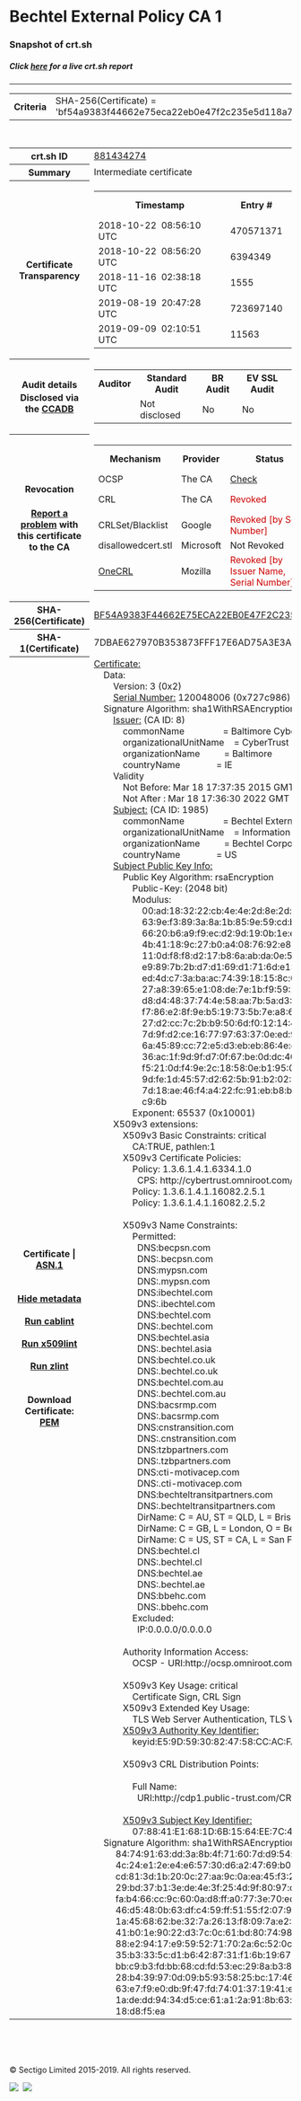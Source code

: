 # Bechtel External Policy CA 1
### Snapshot of crt.sh
##### Click [here](https://crt.sh/?q=BF54A9383F44662E75ECA22EB0E47F2C235E5D118A7E896EC8B645916CBA68E9) for a live crt.sh report

---
<!DOCTYPE HTML PUBLIC "-//W3C//DTD HTML 4.0 Transitional//EN">
<HTML>

<BODY>

<TABLE>
  <TR>
    <TH class="outer">Criteria</TH>
    <TD class="outer">SHA-256(Certificate) = 'bf54a9383f44662e75eca22eb0e47f2c235e5d118a7e896ec8b645916cba68e9'</TD>
  </TR>
</TABLE>
<BR>
<TABLE>
  <TR>
    <TH class="outer">crt.sh ID</TH>
    <TD class="outer"><A href="?id=881434274">881434274</A></TD>
  </TR>
  <TR>
    <TH class="outer">Summary</TH>
    <TD class="outer">Intermediate certificate</TD>
  </TR>
  <TR>
    <TH class="outer">Certificate<BR>Transparency</TH>
    <TD class="outer">
<TABLE class="options" style="margin-left:0px">
  <TR>
    <TH>Timestamp</TH>
    <TH>Entry #</TH>
    <TH>Log Operator</TH>
    <TH>Log URL</TH>
  </TR>
  <TR>
    <TD>2018-10-22&nbsp; <FONT class="small">08:56:10 UTC</FONT></TD>
    <TD>470571371</TD>
    <TD>Google</TD>
    <TD>https://ct.googleapis.com/rocketeer</TD>
  </TR>
  <TR>
    <TD>2018-10-22&nbsp; <FONT class="small">08:56:20 UTC</FONT></TD>
    <TD>6394349</TD>
    <TD>Sectigo</TD>
    <TD>https://dodo.ct.comodo.com</TD>
  </TR>
  <TR>
    <TD>2018-11-16&nbsp; <FONT class="small">02:38:18 UTC</FONT></TD>
    <TD>1555</TD>
    <TD>Google</TD>
    <TD>https://ct.googleapis.com/logs/argon2022</TD>
  </TR>
  <TR>
    <TD>2019-08-19&nbsp; <FONT class="small">20:47:28 UTC</FONT></TD>
    <TD>723697140</TD>
    <TD>Google</TD>
    <TD>https://ct.googleapis.com/pilot</TD>
  </TR>
  <TR>
    <TD>2019-09-09&nbsp; <FONT class="small">02:10:51 UTC</FONT></TD>
    <TD>11563</TD>
    <TD>Google</TD>
    <TD>https://ct.googleapis.com/logs/xenon2022</TD>
  </TR>
</TABLE>
    </TD>
  </TR>
  <TR>
    <TH class="outer">Audit details<BR>
      <DIV class="small" style="padding-top:3px">Disclosed via the
        <A href="//ccadb-public.secure.force.com/mozilla/PublicAllIntermediateCerts" target="_blank">CCADB</A></DIV>
    </TH>
    <TD class="outer">
<TABLE class="options" style="margin-left:0px">
  <TR>
    <TH>Auditor</TH>
    <TH>Standard Audit</TH>
    <TH>BR Audit</TH>
    <TH>EV SSL Audit</TH>
    <TH>Documents</TH>
    <TH>CCADB</TH>
    <TH>Root Owner / Certificate</TH>
  </TR>
  <TR>
    <TD style="vertical-align:middle"></TD>
    <TD>Not disclosed    <TD>No    <TD>No    <TD>
      <A href="https://content.digicert.com/wp-content/uploads/2019/04/DigiCert_CP_v418.pdf" target="blank">CP</A>
      <A href="https://content.digicert.com/wp-content/uploads/2019/04/DigiCert_CPS_v418.pdf" target="blank">CPS</A>
    </TD>
    <TD><A href="//ccadb.force.com/0011J00001JnbX6QAJ" target="_blank">0011J00001JnbX6QAJ</A></TD>
    <TD><A href="/?id=76">DigiCert</A></TD>
  </TR>
</TABLE>
    </TD>
  </TR>
  <TR>
    <TH class="outer">Revocation<BR><BR>
      <DIV class="small" style="padding-top:3px"><A href="?id=881434274&opt=problemreporting">Report a problem</A> with<BR>this certificate to the CA</DIV></TH>
    <TD class="outer">
      <TABLE class="options" style="margin-left:0px">
        <TR>
          <TH>Mechanism</TH>
          <TH>Provider</TH>
          <TH>Status</TH>
          <TH>Revocation Date</TH>
          <TH>Last Observed in CRL</TH>
          <TH>Last Checked <SPAN style="color:#CC0000;vertical-align:middle;font-size:70%;font-weight:normal">(Error)</SPAN></TH>
        </TR>
        <TR>
          <TD>OCSP</TD>
          <TD>The CA</TD>
          <TD><A href="?id=881434274&opt=ocsp">Check</A></TD>
          <TD><SPAN style="color:#888888">?</SPAN></TD>
          <TD><SPAN style="color:#888888">n/a</SPAN></TD>
          <TD><SPAN style="color:#888888">?</SPAN></TD>
        </TR>
        <TR>
          <TD>CRL</TD>
          <TD>The CA</TD>
          <TD><SPAN style="color:#CC0000">Revoked</SPAN></TD><TD>2018-10-25&nbsp; <FONT class="small">22:54:08 UTC</FONT></TD><TD>2019-11-27&nbsp; <FONT class="small">00:33:19 UTC</FONT></TD><TD>2019-12-04&nbsp; <FONT class="small">20:05:09 UTC</FONT></TD>
        </TR>
        <TR>
          <TD>CRLSet/Blacklist</TD>
          <TD>Google</TD>
          <TD><SPAN style="color:#CC0000">Revoked [by Serial Number]</SPAN></TD>
          <TD><SPAN style="color:#888888">n/a</SPAN></TD>
          <TD><SPAN style="color:#888888">n/a</SPAN></TD>
          <TD><SPAN style="color:#888888">n/a</SPAN></TD>
        </TR>
        <TR>
          <TD>disallowedcert.stl</TD>
          <TD>Microsoft</TD>
          <TD>Not Revoked</TD>
          <TD><SPAN style="color:#888888">n/a</SPAN></TD>
          <TD><SPAN style="color:#888888">n/a</SPAN></TD>
          <TD><SPAN style="color:#888888">n/a</SPAN></TD>
        </TR>
        <TR>
          <TD><A href="/mozilla-onecrl" target="_blank">OneCRL</A></TD>
          <TD>Mozilla</TD>
          <TD><SPAN style="color:#CC0000">Revoked [by Issuer Name, Serial Number]</SPAN></TD><TD>2018-11-02&nbsp; <FONT class="small">11:49:33 UTC</FONT></TD>
          <TD><SPAN style="color:#888888">n/a</SPAN></TD>
          <TD><SPAN style="color:#888888">n/a</SPAN></TD>
        </TR>
      </TABLE>
    </TD>
  </TR>
  <TR>
    <TH class="outer">SHA-256(Certificate)</TH>
    <TD class="outer"><A href="//censys.io/certificates/bf54a9383f44662e75eca22eb0e47f2c235e5d118a7e896ec8b645916cba68e9">BF54A9383F44662E75ECA22EB0E47F2C235E5D118A7E896EC8B645916CBA68E9</A></TD>
  </TR>
  <TR>
    <TH class="outer">SHA-1(Certificate)</TH>
    <TD class="outer">7DBAE627970B353873FFF17E6AD75A3E3A9F1262</TD>
  </TR>
  <TR>
    <TH class="outer">Certificate | <A href="?asn1=881434274">ASN.1</A>
      <SPAN class="small"><BR>
      <BR><BR><A href="?id=881434274&opt=nometadata">Hide metadata</A>
      <BR><BR><A href="?id=881434274&opt=cablint">Run cablint</A>
      <BR><BR><A href="?id=881434274&opt=x509lint">Run x509lint</A>
      <BR><BR><A href="?id=881434274&opt=zlint">Run zlint</A>
      <BR><BR><BR>Download Certificate: <A href="?d=881434274">PEM</A>
      </SPAN>
    </TH>
    <TD class="text"><A href="?d=881434274">Certificate:</A><BR>&nbsp;&nbsp;&nbsp;&nbsp;Data:<BR>&nbsp;&nbsp;&nbsp;&nbsp;&nbsp;&nbsp;&nbsp;&nbsp;Version:&nbsp;3&nbsp;(0x2)<BR>&nbsp;&nbsp;&nbsp;&nbsp;&nbsp;&nbsp;&nbsp;&nbsp;<A href="?serial=0727c986">Serial&nbsp;Number:</A>&nbsp;120048006&nbsp;(0x727c986)<BR>&nbsp;&nbsp;&nbsp;&nbsp;Signature&nbsp;Algorithm:&nbsp;sha1WithRSAEncryption<BR>&nbsp;&nbsp;&nbsp;&nbsp;&nbsp;&nbsp;&nbsp;&nbsp;<A href="?caid=8">Issuer:</A> <SPAN class="small">(CA ID: 8)</SPAN><BR>&nbsp;&nbsp;&nbsp;&nbsp;&nbsp;&nbsp;&nbsp;&nbsp;&nbsp;&nbsp;&nbsp;&nbsp;commonName&nbsp;&nbsp;&nbsp;&nbsp;&nbsp;&nbsp;&nbsp;&nbsp;&nbsp;&nbsp;&nbsp;&nbsp;&nbsp;&nbsp;&nbsp;&nbsp;=&nbsp;Baltimore&nbsp;CyberTrust&nbsp;Root<BR>&nbsp;&nbsp;&nbsp;&nbsp;&nbsp;&nbsp;&nbsp;&nbsp;&nbsp;&nbsp;&nbsp;&nbsp;organizationalUnitName&nbsp;&nbsp;&nbsp;&nbsp;=&nbsp;CyberTrust<BR>&nbsp;&nbsp;&nbsp;&nbsp;&nbsp;&nbsp;&nbsp;&nbsp;&nbsp;&nbsp;&nbsp;&nbsp;organizationName&nbsp;&nbsp;&nbsp;&nbsp;&nbsp;&nbsp;&nbsp;&nbsp;&nbsp;&nbsp;=&nbsp;Baltimore<BR>&nbsp;&nbsp;&nbsp;&nbsp;&nbsp;&nbsp;&nbsp;&nbsp;&nbsp;&nbsp;&nbsp;&nbsp;countryName&nbsp;&nbsp;&nbsp;&nbsp;&nbsp;&nbsp;&nbsp;&nbsp;&nbsp;&nbsp;&nbsp;&nbsp;&nbsp;&nbsp;&nbsp;=&nbsp;IE<BR>&nbsp;&nbsp;&nbsp;&nbsp;&nbsp;&nbsp;&nbsp;&nbsp;Validity<BR>&nbsp;&nbsp;&nbsp;&nbsp;&nbsp;&nbsp;&nbsp;&nbsp;&nbsp;&nbsp;&nbsp;&nbsp;Not&nbsp;Before:&nbsp;Mar&nbsp;18&nbsp;17:37:35&nbsp;2015&nbsp;GMT<BR>&nbsp;&nbsp;&nbsp;&nbsp;&nbsp;&nbsp;&nbsp;&nbsp;&nbsp;&nbsp;&nbsp;&nbsp;Not&nbsp;After&nbsp;:&nbsp;Mar&nbsp;18&nbsp;17:36:30&nbsp;2022&nbsp;GMT<BR>&nbsp;&nbsp;&nbsp;&nbsp;&nbsp;&nbsp;&nbsp;&nbsp;<A href="?caid=1985">Subject:</A> <SPAN class="small">(CA ID: 1985)</SPAN><BR>&nbsp;&nbsp;&nbsp;&nbsp;&nbsp;&nbsp;&nbsp;&nbsp;&nbsp;&nbsp;&nbsp;&nbsp;commonName&nbsp;&nbsp;&nbsp;&nbsp;&nbsp;&nbsp;&nbsp;&nbsp;&nbsp;&nbsp;&nbsp;&nbsp;&nbsp;&nbsp;&nbsp;&nbsp;=&nbsp;Bechtel&nbsp;External&nbsp;Policy&nbsp;CA&nbsp;1<BR>&nbsp;&nbsp;&nbsp;&nbsp;&nbsp;&nbsp;&nbsp;&nbsp;&nbsp;&nbsp;&nbsp;&nbsp;organizationalUnitName&nbsp;&nbsp;&nbsp;&nbsp;=&nbsp;Information&nbsp;Security<BR>&nbsp;&nbsp;&nbsp;&nbsp;&nbsp;&nbsp;&nbsp;&nbsp;&nbsp;&nbsp;&nbsp;&nbsp;organizationName&nbsp;&nbsp;&nbsp;&nbsp;&nbsp;&nbsp;&nbsp;&nbsp;&nbsp;&nbsp;=&nbsp;Bechtel&nbsp;Corporation<BR>&nbsp;&nbsp;&nbsp;&nbsp;&nbsp;&nbsp;&nbsp;&nbsp;&nbsp;&nbsp;&nbsp;&nbsp;countryName&nbsp;&nbsp;&nbsp;&nbsp;&nbsp;&nbsp;&nbsp;&nbsp;&nbsp;&nbsp;&nbsp;&nbsp;&nbsp;&nbsp;&nbsp;=&nbsp;US<BR>&nbsp;&nbsp;&nbsp;&nbsp;&nbsp;&nbsp;&nbsp;&nbsp;<A href="?spkisha256=f5a75de2bbfe29fa44381ddc57aeaafcb965f6eca2369ec3ec609959802402ce">Subject&nbsp;Public&nbsp;Key&nbsp;Info:</A><BR>&nbsp;&nbsp;&nbsp;&nbsp;&nbsp;&nbsp;&nbsp;&nbsp;&nbsp;&nbsp;&nbsp;&nbsp;Public&nbsp;Key&nbsp;Algorithm:&nbsp;rsaEncryption<BR>&nbsp;&nbsp;&nbsp;&nbsp;&nbsp;&nbsp;&nbsp;&nbsp;&nbsp;&nbsp;&nbsp;&nbsp;&nbsp;&nbsp;&nbsp;&nbsp;Public-Key:&nbsp;(2048&nbsp;bit)<BR>&nbsp;&nbsp;&nbsp;&nbsp;&nbsp;&nbsp;&nbsp;&nbsp;&nbsp;&nbsp;&nbsp;&nbsp;&nbsp;&nbsp;&nbsp;&nbsp;Modulus:<BR>&nbsp;&nbsp;&nbsp;&nbsp;&nbsp;&nbsp;&nbsp;&nbsp;&nbsp;&nbsp;&nbsp;&nbsp;&nbsp;&nbsp;&nbsp;&nbsp;&nbsp;&nbsp;&nbsp;&nbsp;00:ad:18:32:22:cb:4e:4e:2d:8e:2d:a4:1b:5e:85:<BR>&nbsp;&nbsp;&nbsp;&nbsp;&nbsp;&nbsp;&nbsp;&nbsp;&nbsp;&nbsp;&nbsp;&nbsp;&nbsp;&nbsp;&nbsp;&nbsp;&nbsp;&nbsp;&nbsp;&nbsp;63:9e:f3:89:3a:8a:1b:85:9e:59:cd:b1:cc:31:6d:<BR>&nbsp;&nbsp;&nbsp;&nbsp;&nbsp;&nbsp;&nbsp;&nbsp;&nbsp;&nbsp;&nbsp;&nbsp;&nbsp;&nbsp;&nbsp;&nbsp;&nbsp;&nbsp;&nbsp;&nbsp;66:20:b6:a9:f9:ec:d2:9d:19:0b:1e:ea:31:2b:51:<BR>&nbsp;&nbsp;&nbsp;&nbsp;&nbsp;&nbsp;&nbsp;&nbsp;&nbsp;&nbsp;&nbsp;&nbsp;&nbsp;&nbsp;&nbsp;&nbsp;&nbsp;&nbsp;&nbsp;&nbsp;4b:41:18:9c:27:b0:a4:08:76:92:e8:f4:42:e6:bf:<BR>&nbsp;&nbsp;&nbsp;&nbsp;&nbsp;&nbsp;&nbsp;&nbsp;&nbsp;&nbsp;&nbsp;&nbsp;&nbsp;&nbsp;&nbsp;&nbsp;&nbsp;&nbsp;&nbsp;&nbsp;11:0d:f8:f8:d2:17:b8:6a:ab:da:0e:50:e3:93:c5:<BR>&nbsp;&nbsp;&nbsp;&nbsp;&nbsp;&nbsp;&nbsp;&nbsp;&nbsp;&nbsp;&nbsp;&nbsp;&nbsp;&nbsp;&nbsp;&nbsp;&nbsp;&nbsp;&nbsp;&nbsp;e9:89:7b:2b:d7:d1:69:d1:71:6d:e1:7f:70:0d:26:<BR>&nbsp;&nbsp;&nbsp;&nbsp;&nbsp;&nbsp;&nbsp;&nbsp;&nbsp;&nbsp;&nbsp;&nbsp;&nbsp;&nbsp;&nbsp;&nbsp;&nbsp;&nbsp;&nbsp;&nbsp;ed:4d:c7:3a:ba:ac:74:39:18:15:8c:06:4c:8f:a1:<BR>&nbsp;&nbsp;&nbsp;&nbsp;&nbsp;&nbsp;&nbsp;&nbsp;&nbsp;&nbsp;&nbsp;&nbsp;&nbsp;&nbsp;&nbsp;&nbsp;&nbsp;&nbsp;&nbsp;&nbsp;27:a8:39:65:e1:08:de:7e:1b:f9:59:27:0a:cc:7a:<BR>&nbsp;&nbsp;&nbsp;&nbsp;&nbsp;&nbsp;&nbsp;&nbsp;&nbsp;&nbsp;&nbsp;&nbsp;&nbsp;&nbsp;&nbsp;&nbsp;&nbsp;&nbsp;&nbsp;&nbsp;d8:d4:48:37:74:4e:58:aa:7b:5a:d3:67:15:4d:66:<BR>&nbsp;&nbsp;&nbsp;&nbsp;&nbsp;&nbsp;&nbsp;&nbsp;&nbsp;&nbsp;&nbsp;&nbsp;&nbsp;&nbsp;&nbsp;&nbsp;&nbsp;&nbsp;&nbsp;&nbsp;f7:86:e2:8f:9e:b5:19:73:5b:7e:a8:6f:3c:e2:9c:<BR>&nbsp;&nbsp;&nbsp;&nbsp;&nbsp;&nbsp;&nbsp;&nbsp;&nbsp;&nbsp;&nbsp;&nbsp;&nbsp;&nbsp;&nbsp;&nbsp;&nbsp;&nbsp;&nbsp;&nbsp;27:d2:cc:7c:2b:b9:50:6d:f0:12:14:47:07:8b:a6:<BR>&nbsp;&nbsp;&nbsp;&nbsp;&nbsp;&nbsp;&nbsp;&nbsp;&nbsp;&nbsp;&nbsp;&nbsp;&nbsp;&nbsp;&nbsp;&nbsp;&nbsp;&nbsp;&nbsp;&nbsp;7d:9f:d2:ce:16:77:97:63:37:0e:ed:98:09:c5:f1:<BR>&nbsp;&nbsp;&nbsp;&nbsp;&nbsp;&nbsp;&nbsp;&nbsp;&nbsp;&nbsp;&nbsp;&nbsp;&nbsp;&nbsp;&nbsp;&nbsp;&nbsp;&nbsp;&nbsp;&nbsp;6a:45:89:cc:72:e5:d3:eb:eb:86:4e:e3:13:77:05:<BR>&nbsp;&nbsp;&nbsp;&nbsp;&nbsp;&nbsp;&nbsp;&nbsp;&nbsp;&nbsp;&nbsp;&nbsp;&nbsp;&nbsp;&nbsp;&nbsp;&nbsp;&nbsp;&nbsp;&nbsp;36:ac:1f:9d:9f:d7:0f:67:be:0d:dc:40:2d:b8:ba:<BR>&nbsp;&nbsp;&nbsp;&nbsp;&nbsp;&nbsp;&nbsp;&nbsp;&nbsp;&nbsp;&nbsp;&nbsp;&nbsp;&nbsp;&nbsp;&nbsp;&nbsp;&nbsp;&nbsp;&nbsp;f5:21:0d:f4:9e:2c:18:58:0e:b1:95:08:8b:bc:5a:<BR>&nbsp;&nbsp;&nbsp;&nbsp;&nbsp;&nbsp;&nbsp;&nbsp;&nbsp;&nbsp;&nbsp;&nbsp;&nbsp;&nbsp;&nbsp;&nbsp;&nbsp;&nbsp;&nbsp;&nbsp;9d:fe:1d:45:57:d2:62:5b:91:b2:02:42:b8:17:7e:<BR>&nbsp;&nbsp;&nbsp;&nbsp;&nbsp;&nbsp;&nbsp;&nbsp;&nbsp;&nbsp;&nbsp;&nbsp;&nbsp;&nbsp;&nbsp;&nbsp;&nbsp;&nbsp;&nbsp;&nbsp;7d:18:ae:46:f4:a4:22:fc:91:eb:b8:be:11:6c:08:<BR>&nbsp;&nbsp;&nbsp;&nbsp;&nbsp;&nbsp;&nbsp;&nbsp;&nbsp;&nbsp;&nbsp;&nbsp;&nbsp;&nbsp;&nbsp;&nbsp;&nbsp;&nbsp;&nbsp;&nbsp;c9:6b<BR>&nbsp;&nbsp;&nbsp;&nbsp;&nbsp;&nbsp;&nbsp;&nbsp;&nbsp;&nbsp;&nbsp;&nbsp;&nbsp;&nbsp;&nbsp;&nbsp;Exponent:&nbsp;65537&nbsp;(0x10001)<BR>&nbsp;&nbsp;&nbsp;&nbsp;&nbsp;&nbsp;&nbsp;&nbsp;X509v3&nbsp;extensions:<BR>&nbsp;&nbsp;&nbsp;&nbsp;&nbsp;&nbsp;&nbsp;&nbsp;&nbsp;&nbsp;&nbsp;&nbsp;X509v3&nbsp;Basic&nbsp;Constraints:&nbsp;critical<BR>&nbsp;&nbsp;&nbsp;&nbsp;&nbsp;&nbsp;&nbsp;&nbsp;&nbsp;&nbsp;&nbsp;&nbsp;&nbsp;&nbsp;&nbsp;&nbsp;CA:TRUE,&nbsp;pathlen:1<BR>&nbsp;&nbsp;&nbsp;&nbsp;&nbsp;&nbsp;&nbsp;&nbsp;&nbsp;&nbsp;&nbsp;&nbsp;X509v3&nbsp;Certificate&nbsp;Policies:&nbsp;<BR>&nbsp;&nbsp;&nbsp;&nbsp;&nbsp;&nbsp;&nbsp;&nbsp;&nbsp;&nbsp;&nbsp;&nbsp;&nbsp;&nbsp;&nbsp;&nbsp;Policy:&nbsp;1.3.6.1.4.1.6334.1.0<BR>&nbsp;&nbsp;&nbsp;&nbsp;&nbsp;&nbsp;&nbsp;&nbsp;&nbsp;&nbsp;&nbsp;&nbsp;&nbsp;&nbsp;&nbsp;&nbsp;&nbsp;&nbsp;CPS:&nbsp;http://cybertrust.omniroot.com/repository.cfm<BR>&nbsp;&nbsp;&nbsp;&nbsp;&nbsp;&nbsp;&nbsp;&nbsp;&nbsp;&nbsp;&nbsp;&nbsp;&nbsp;&nbsp;&nbsp;&nbsp;Policy:&nbsp;1.3.6.1.4.1.16082.2.5.1<BR>&nbsp;&nbsp;&nbsp;&nbsp;&nbsp;&nbsp;&nbsp;&nbsp;&nbsp;&nbsp;&nbsp;&nbsp;&nbsp;&nbsp;&nbsp;&nbsp;Policy:&nbsp;1.3.6.1.4.1.16082.2.5.2<BR><BR>&nbsp;&nbsp;&nbsp;&nbsp;&nbsp;&nbsp;&nbsp;&nbsp;&nbsp;&nbsp;&nbsp;&nbsp;X509v3&nbsp;Name&nbsp;Constraints:&nbsp;<BR>&nbsp;&nbsp;&nbsp;&nbsp;&nbsp;&nbsp;&nbsp;&nbsp;&nbsp;&nbsp;&nbsp;&nbsp;&nbsp;&nbsp;&nbsp;&nbsp;Permitted:<BR>&nbsp;&nbsp;&nbsp;&nbsp;&nbsp;&nbsp;&nbsp;&nbsp;&nbsp;&nbsp;&nbsp;&nbsp;&nbsp;&nbsp;&nbsp;&nbsp;&nbsp;&nbsp;DNS:becpsn.com<BR>&nbsp;&nbsp;&nbsp;&nbsp;&nbsp;&nbsp;&nbsp;&nbsp;&nbsp;&nbsp;&nbsp;&nbsp;&nbsp;&nbsp;&nbsp;&nbsp;&nbsp;&nbsp;DNS:.becpsn.com<BR>&nbsp;&nbsp;&nbsp;&nbsp;&nbsp;&nbsp;&nbsp;&nbsp;&nbsp;&nbsp;&nbsp;&nbsp;&nbsp;&nbsp;&nbsp;&nbsp;&nbsp;&nbsp;DNS:mypsn.com<BR>&nbsp;&nbsp;&nbsp;&nbsp;&nbsp;&nbsp;&nbsp;&nbsp;&nbsp;&nbsp;&nbsp;&nbsp;&nbsp;&nbsp;&nbsp;&nbsp;&nbsp;&nbsp;DNS:.mypsn.com<BR>&nbsp;&nbsp;&nbsp;&nbsp;&nbsp;&nbsp;&nbsp;&nbsp;&nbsp;&nbsp;&nbsp;&nbsp;&nbsp;&nbsp;&nbsp;&nbsp;&nbsp;&nbsp;DNS:ibechtel.com<BR>&nbsp;&nbsp;&nbsp;&nbsp;&nbsp;&nbsp;&nbsp;&nbsp;&nbsp;&nbsp;&nbsp;&nbsp;&nbsp;&nbsp;&nbsp;&nbsp;&nbsp;&nbsp;DNS:.ibechtel.com<BR>&nbsp;&nbsp;&nbsp;&nbsp;&nbsp;&nbsp;&nbsp;&nbsp;&nbsp;&nbsp;&nbsp;&nbsp;&nbsp;&nbsp;&nbsp;&nbsp;&nbsp;&nbsp;DNS:bechtel.com<BR>&nbsp;&nbsp;&nbsp;&nbsp;&nbsp;&nbsp;&nbsp;&nbsp;&nbsp;&nbsp;&nbsp;&nbsp;&nbsp;&nbsp;&nbsp;&nbsp;&nbsp;&nbsp;DNS:.bechtel.com<BR>&nbsp;&nbsp;&nbsp;&nbsp;&nbsp;&nbsp;&nbsp;&nbsp;&nbsp;&nbsp;&nbsp;&nbsp;&nbsp;&nbsp;&nbsp;&nbsp;&nbsp;&nbsp;DNS:bechtel.asia<BR>&nbsp;&nbsp;&nbsp;&nbsp;&nbsp;&nbsp;&nbsp;&nbsp;&nbsp;&nbsp;&nbsp;&nbsp;&nbsp;&nbsp;&nbsp;&nbsp;&nbsp;&nbsp;DNS:.bechtel.asia<BR>&nbsp;&nbsp;&nbsp;&nbsp;&nbsp;&nbsp;&nbsp;&nbsp;&nbsp;&nbsp;&nbsp;&nbsp;&nbsp;&nbsp;&nbsp;&nbsp;&nbsp;&nbsp;DNS:bechtel.co.uk<BR>&nbsp;&nbsp;&nbsp;&nbsp;&nbsp;&nbsp;&nbsp;&nbsp;&nbsp;&nbsp;&nbsp;&nbsp;&nbsp;&nbsp;&nbsp;&nbsp;&nbsp;&nbsp;DNS:.bechtel.co.uk<BR>&nbsp;&nbsp;&nbsp;&nbsp;&nbsp;&nbsp;&nbsp;&nbsp;&nbsp;&nbsp;&nbsp;&nbsp;&nbsp;&nbsp;&nbsp;&nbsp;&nbsp;&nbsp;DNS:bechtel.com.au<BR>&nbsp;&nbsp;&nbsp;&nbsp;&nbsp;&nbsp;&nbsp;&nbsp;&nbsp;&nbsp;&nbsp;&nbsp;&nbsp;&nbsp;&nbsp;&nbsp;&nbsp;&nbsp;DNS:.bechtel.com.au<BR>&nbsp;&nbsp;&nbsp;&nbsp;&nbsp;&nbsp;&nbsp;&nbsp;&nbsp;&nbsp;&nbsp;&nbsp;&nbsp;&nbsp;&nbsp;&nbsp;&nbsp;&nbsp;DNS:bacsrmp.com<BR>&nbsp;&nbsp;&nbsp;&nbsp;&nbsp;&nbsp;&nbsp;&nbsp;&nbsp;&nbsp;&nbsp;&nbsp;&nbsp;&nbsp;&nbsp;&nbsp;&nbsp;&nbsp;DNS:.bacsrmp.com<BR>&nbsp;&nbsp;&nbsp;&nbsp;&nbsp;&nbsp;&nbsp;&nbsp;&nbsp;&nbsp;&nbsp;&nbsp;&nbsp;&nbsp;&nbsp;&nbsp;&nbsp;&nbsp;DNS:cnstransition.com<BR>&nbsp;&nbsp;&nbsp;&nbsp;&nbsp;&nbsp;&nbsp;&nbsp;&nbsp;&nbsp;&nbsp;&nbsp;&nbsp;&nbsp;&nbsp;&nbsp;&nbsp;&nbsp;DNS:.cnstransition.com<BR>&nbsp;&nbsp;&nbsp;&nbsp;&nbsp;&nbsp;&nbsp;&nbsp;&nbsp;&nbsp;&nbsp;&nbsp;&nbsp;&nbsp;&nbsp;&nbsp;&nbsp;&nbsp;DNS:tzbpartners.com<BR>&nbsp;&nbsp;&nbsp;&nbsp;&nbsp;&nbsp;&nbsp;&nbsp;&nbsp;&nbsp;&nbsp;&nbsp;&nbsp;&nbsp;&nbsp;&nbsp;&nbsp;&nbsp;DNS:.tzbpartners.com<BR>&nbsp;&nbsp;&nbsp;&nbsp;&nbsp;&nbsp;&nbsp;&nbsp;&nbsp;&nbsp;&nbsp;&nbsp;&nbsp;&nbsp;&nbsp;&nbsp;&nbsp;&nbsp;DNS:cti-motivacep.com<BR>&nbsp;&nbsp;&nbsp;&nbsp;&nbsp;&nbsp;&nbsp;&nbsp;&nbsp;&nbsp;&nbsp;&nbsp;&nbsp;&nbsp;&nbsp;&nbsp;&nbsp;&nbsp;DNS:.cti-motivacep.com<BR>&nbsp;&nbsp;&nbsp;&nbsp;&nbsp;&nbsp;&nbsp;&nbsp;&nbsp;&nbsp;&nbsp;&nbsp;&nbsp;&nbsp;&nbsp;&nbsp;&nbsp;&nbsp;DNS:bechteltransitpartners.com<BR>&nbsp;&nbsp;&nbsp;&nbsp;&nbsp;&nbsp;&nbsp;&nbsp;&nbsp;&nbsp;&nbsp;&nbsp;&nbsp;&nbsp;&nbsp;&nbsp;&nbsp;&nbsp;DNS:.bechteltransitpartners.com<BR>&nbsp;&nbsp;&nbsp;&nbsp;&nbsp;&nbsp;&nbsp;&nbsp;&nbsp;&nbsp;&nbsp;&nbsp;&nbsp;&nbsp;&nbsp;&nbsp;&nbsp;&nbsp;DirName:&nbsp;C&nbsp;=&nbsp;AU,&nbsp;ST&nbsp;=&nbsp;QLD,&nbsp;L&nbsp;=&nbsp;Brisbane,&nbsp;O&nbsp;=&nbsp;Bechtel&nbsp;Australia&nbsp;Proprietary&nbsp;Limited<BR>&nbsp;&nbsp;&nbsp;&nbsp;&nbsp;&nbsp;&nbsp;&nbsp;&nbsp;&nbsp;&nbsp;&nbsp;&nbsp;&nbsp;&nbsp;&nbsp;&nbsp;&nbsp;DirName:&nbsp;C&nbsp;=&nbsp;GB,&nbsp;L&nbsp;=&nbsp;London,&nbsp;O&nbsp;=&nbsp;Bechtel&nbsp;Ltd<BR>&nbsp;&nbsp;&nbsp;&nbsp;&nbsp;&nbsp;&nbsp;&nbsp;&nbsp;&nbsp;&nbsp;&nbsp;&nbsp;&nbsp;&nbsp;&nbsp;&nbsp;&nbsp;DirName:&nbsp;C&nbsp;=&nbsp;US,&nbsp;ST&nbsp;=&nbsp;CA,&nbsp;L&nbsp;=&nbsp;San&nbsp;Francisco,&nbsp;O&nbsp;=&nbsp;Bechtel&nbsp;Corporation<BR>&nbsp;&nbsp;&nbsp;&nbsp;&nbsp;&nbsp;&nbsp;&nbsp;&nbsp;&nbsp;&nbsp;&nbsp;&nbsp;&nbsp;&nbsp;&nbsp;&nbsp;&nbsp;DNS:bechtel.cl<BR>&nbsp;&nbsp;&nbsp;&nbsp;&nbsp;&nbsp;&nbsp;&nbsp;&nbsp;&nbsp;&nbsp;&nbsp;&nbsp;&nbsp;&nbsp;&nbsp;&nbsp;&nbsp;DNS:.bechtel.cl<BR>&nbsp;&nbsp;&nbsp;&nbsp;&nbsp;&nbsp;&nbsp;&nbsp;&nbsp;&nbsp;&nbsp;&nbsp;&nbsp;&nbsp;&nbsp;&nbsp;&nbsp;&nbsp;DNS:bechtel.ae<BR>&nbsp;&nbsp;&nbsp;&nbsp;&nbsp;&nbsp;&nbsp;&nbsp;&nbsp;&nbsp;&nbsp;&nbsp;&nbsp;&nbsp;&nbsp;&nbsp;&nbsp;&nbsp;DNS:.bechtel.ae<BR>&nbsp;&nbsp;&nbsp;&nbsp;&nbsp;&nbsp;&nbsp;&nbsp;&nbsp;&nbsp;&nbsp;&nbsp;&nbsp;&nbsp;&nbsp;&nbsp;&nbsp;&nbsp;DNS:bbehc.com<BR>&nbsp;&nbsp;&nbsp;&nbsp;&nbsp;&nbsp;&nbsp;&nbsp;&nbsp;&nbsp;&nbsp;&nbsp;&nbsp;&nbsp;&nbsp;&nbsp;&nbsp;&nbsp;DNS:.bbehc.com<BR>&nbsp;&nbsp;&nbsp;&nbsp;&nbsp;&nbsp;&nbsp;&nbsp;&nbsp;&nbsp;&nbsp;&nbsp;&nbsp;&nbsp;&nbsp;&nbsp;Excluded:<BR>&nbsp;&nbsp;&nbsp;&nbsp;&nbsp;&nbsp;&nbsp;&nbsp;&nbsp;&nbsp;&nbsp;&nbsp;&nbsp;&nbsp;&nbsp;&nbsp;&nbsp;&nbsp;IP:0.0.0.0/0.0.0.0<BR><BR>&nbsp;&nbsp;&nbsp;&nbsp;&nbsp;&nbsp;&nbsp;&nbsp;&nbsp;&nbsp;&nbsp;&nbsp;Authority&nbsp;Information&nbsp;Access:&nbsp;<BR>&nbsp;&nbsp;&nbsp;&nbsp;&nbsp;&nbsp;&nbsp;&nbsp;&nbsp;&nbsp;&nbsp;&nbsp;&nbsp;&nbsp;&nbsp;&nbsp;OCSP&nbsp;-&nbsp;URI:http://ocsp.omniroot.com/baltimoreroot<BR><BR>&nbsp;&nbsp;&nbsp;&nbsp;&nbsp;&nbsp;&nbsp;&nbsp;&nbsp;&nbsp;&nbsp;&nbsp;X509v3&nbsp;Key&nbsp;Usage:&nbsp;critical<BR>&nbsp;&nbsp;&nbsp;&nbsp;&nbsp;&nbsp;&nbsp;&nbsp;&nbsp;&nbsp;&nbsp;&nbsp;&nbsp;&nbsp;&nbsp;&nbsp;Certificate&nbsp;Sign,&nbsp;CRL&nbsp;Sign<BR>&nbsp;&nbsp;&nbsp;&nbsp;&nbsp;&nbsp;&nbsp;&nbsp;&nbsp;&nbsp;&nbsp;&nbsp;X509v3&nbsp;Extended&nbsp;Key&nbsp;Usage:&nbsp;<BR>&nbsp;&nbsp;&nbsp;&nbsp;&nbsp;&nbsp;&nbsp;&nbsp;&nbsp;&nbsp;&nbsp;&nbsp;&nbsp;&nbsp;&nbsp;&nbsp;TLS&nbsp;Web&nbsp;Server&nbsp;Authentication,&nbsp;TLS&nbsp;Web&nbsp;Client&nbsp;Authentication,&nbsp;OCSP&nbsp;Signing,&nbsp;1.3.6.1.5.5.7.3.14<BR>&nbsp;&nbsp;&nbsp;&nbsp;&nbsp;&nbsp;&nbsp;&nbsp;&nbsp;&nbsp;&nbsp;&nbsp;<A href="?ski=e59d5930824758ccacfa085436867b3ab5044df0">X509v3&nbsp;Authority&nbsp;Key&nbsp;Identifier:</A><BR>&nbsp;&nbsp;&nbsp;&nbsp;&nbsp;&nbsp;&nbsp;&nbsp;&nbsp;&nbsp;&nbsp;&nbsp;&nbsp;&nbsp;&nbsp;&nbsp;keyid:E5:9D:59:30:82:47:58:CC:AC:FA:08:54:36:86:7B:3A:B5:04:4D:F0<BR><BR>&nbsp;&nbsp;&nbsp;&nbsp;&nbsp;&nbsp;&nbsp;&nbsp;&nbsp;&nbsp;&nbsp;&nbsp;X509v3&nbsp;CRL&nbsp;Distribution&nbsp;Points:&nbsp;<BR><BR>&nbsp;&nbsp;&nbsp;&nbsp;&nbsp;&nbsp;&nbsp;&nbsp;&nbsp;&nbsp;&nbsp;&nbsp;&nbsp;&nbsp;&nbsp;&nbsp;Full&nbsp;Name:<BR>&nbsp;&nbsp;&nbsp;&nbsp;&nbsp;&nbsp;&nbsp;&nbsp;&nbsp;&nbsp;&nbsp;&nbsp;&nbsp;&nbsp;&nbsp;&nbsp;&nbsp;&nbsp;URI:http://cdp1.public-trust.com/CRL/Omniroot2025.crl<BR><BR>&nbsp;&nbsp;&nbsp;&nbsp;&nbsp;&nbsp;&nbsp;&nbsp;&nbsp;&nbsp;&nbsp;&nbsp;<A href="?ski=078841e1681d6b1564ee7c4da18dfa67c3535937">X509v3&nbsp;Subject&nbsp;Key&nbsp;Identifier:</A><BR>&nbsp;&nbsp;&nbsp;&nbsp;&nbsp;&nbsp;&nbsp;&nbsp;&nbsp;&nbsp;&nbsp;&nbsp;&nbsp;&nbsp;&nbsp;&nbsp;07:88:41:E1:68:1D:6B:15:64:EE:7C:4D:A1:8D:FA:67:C3:53:59:37<BR>&nbsp;&nbsp;&nbsp;&nbsp;Signature&nbsp;Algorithm:&nbsp;sha1WithRSAEncryption<BR>&nbsp;&nbsp;&nbsp;&nbsp;&nbsp;&nbsp;&nbsp;&nbsp;&nbsp;84:74:91:63:dd:3a:8b:4f:71:60:7d:d9:54:ab:f9:3c:94:b8:<BR>&nbsp;&nbsp;&nbsp;&nbsp;&nbsp;&nbsp;&nbsp;&nbsp;&nbsp;4c:24:e1:2e:e4:e6:57:30:d6:a2:47:69:b0:c5:be:f3:58:01:<BR>&nbsp;&nbsp;&nbsp;&nbsp;&nbsp;&nbsp;&nbsp;&nbsp;&nbsp;cd:81:3d:1b:20:0c:27:aa:9c:0a:ea:45:f3:26:05:e2:9a:86:<BR>&nbsp;&nbsp;&nbsp;&nbsp;&nbsp;&nbsp;&nbsp;&nbsp;&nbsp;29:bd:37:b1:3e:de:4e:3f:25:4d:9f:80:97:c5:80:86:e6:bc:<BR>&nbsp;&nbsp;&nbsp;&nbsp;&nbsp;&nbsp;&nbsp;&nbsp;&nbsp;fa:b4:66:cc:9c:60:0a:d8:ff:a0:77:3e:70:ec:de:44:de:78:<BR>&nbsp;&nbsp;&nbsp;&nbsp;&nbsp;&nbsp;&nbsp;&nbsp;&nbsp;46:d5:48:0b:63:df:c4:59:ff:51:55:f2:07:90:4d:24:2b:f9:<BR>&nbsp;&nbsp;&nbsp;&nbsp;&nbsp;&nbsp;&nbsp;&nbsp;&nbsp;1a:45:68:62:be:32:7a:26:13:f8:09:7a:e2:6f:8a:dd:5d:87:<BR>&nbsp;&nbsp;&nbsp;&nbsp;&nbsp;&nbsp;&nbsp;&nbsp;&nbsp;41:b0:1e:90:22:d3:7c:0c:61:bd:80:74:98:ab:1a:7d:d1:59:<BR>&nbsp;&nbsp;&nbsp;&nbsp;&nbsp;&nbsp;&nbsp;&nbsp;&nbsp;88:e2:94:17:e9:59:52:71:70:2a:6c:52:0c:36:71:b2:a2:c6:<BR>&nbsp;&nbsp;&nbsp;&nbsp;&nbsp;&nbsp;&nbsp;&nbsp;&nbsp;35:b3:33:5c:d1:b6:42:87:31:f1:6b:19:67:90:84:01:04:01:<BR>&nbsp;&nbsp;&nbsp;&nbsp;&nbsp;&nbsp;&nbsp;&nbsp;&nbsp;bb:c9:b3:fd:bb:68:cd:fd:53:ec:29:8a:b3:82:22:0b:a8:bb:<BR>&nbsp;&nbsp;&nbsp;&nbsp;&nbsp;&nbsp;&nbsp;&nbsp;&nbsp;28:b4:39:97:0d:09:b5:93:58:25:bc:17:46:98:55:cc:ae:59:<BR>&nbsp;&nbsp;&nbsp;&nbsp;&nbsp;&nbsp;&nbsp;&nbsp;&nbsp;63:e7:f9:e0:db:9f:47:fd:74:01:37:19:41:ee:cd:06:ea:b9:<BR>&nbsp;&nbsp;&nbsp;&nbsp;&nbsp;&nbsp;&nbsp;&nbsp;&nbsp;1a:de:dd:94:34:d5:ce:61:a1:2a:91:8b:63:ab:df:82:87:a2:<BR>&nbsp;&nbsp;&nbsp;&nbsp;&nbsp;&nbsp;&nbsp;&nbsp;&nbsp;18:d8:f5:ea<BR>    </TD>
  </TR>
</TABLE>

  <BR><BR><BR>

  <P class="copyright">&copy; Sectigo Limited 2015-2019. All rights reserved.</P>
  <DIV>
    <A href="https://sectigo.com/"><IMG src="/sectigo_s.png"></A>
    &nbsp;<A href="https://github.com/crtsh"><IMG src="/GitHub-Mark-32px.png"></A>
  </DIV>
</BODY>
</HTML>
